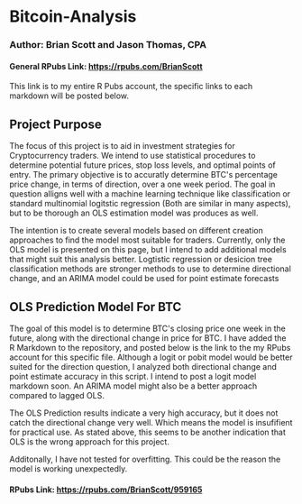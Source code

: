 # Bitcoin-Analysis
### Author: Brian Scott and Jason Thomas, CPA

#### General RPubs Link: https://rpubs.com/BrianScott
This link is to my entire R Pubs account, the specific links to each markdown will be posted below.

## Project Purpose

The focus of this project is to aid in investment strategies for Cryptocurrency traders. We intend to use statistical procedures to determine potential future prices, stop loss levels, and optimal points of entry. The primary objective is to accuratly determine BTC's percentage price change, in terms of direction, over a one week period. The goal in question alligns well with  a machine learning technique like classification or standard multinomial logitstic regression (Both are similar in many aspects), but to be thorough an OLS estimation model was produces as well. 

The intention is to create several models based on different creation approaches to find the model most suitable for traders. Currently, only the OLS model is presented on this page, but I intend to add additional models that might suit this analysis better. Logtistic regression or desicion tree classification methods are stronger methods to use to determine directional change, and an ARIMA model could be used for point estimate forecasts

## OLS Prediction Model For BTC
The goal of this model is to determine BTC's closing price one week in the future, along with the directional change in price for BTC. I have added the R Markdown to the repository, and posted below is the link to the my RPubs account for this specific file.  Although a logit or pobit model would be better suited for the direction question, I analyzed both directional change and point estimate accuracy in this script. I intend to post a logit model markdown soon. An ARIMA model might also be a better approach compared to lagged OLS.

The OLS Prediction results indicate a very high accuracy, but it does not catch the directional change very well. Which means the model is insufifient for practical use. As stated above, this seems to be another indication that OLS is the wrong approach for this project. 

Additonally, I have not tested for overfitting. This could be the reason the model is working unexpectedly. 


#### RPubs Link: https://rpubs.com/BrianScott/959165
